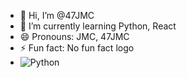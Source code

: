 - 👋 Hi, I’m @47JMC
- 🌱 I’m currently learning Python, React
- 😄 Pronouns: JMC, 47JMC
- ⚡ Fun fact: No fun fact logo
- ![Python](https://banner2.cleanpng.com/20190623/yp/kisspng-python-computer-icons-programming-language-executa-1713885634631.webp)

<!---
47JMC/47JMC is a ✨ special ✨ repository because its `README.md` (this file) appears on your GitHub profile.
You can click the Preview link to take a look at your changes.
--->

